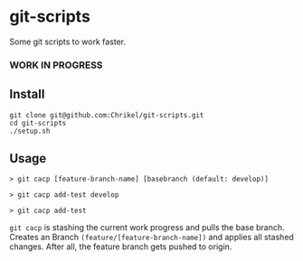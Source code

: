 # git-scripts
Some git scripts to work faster.

### WORK IN PROGRESS

## Install
```
git clone git@github.com:Chrikel/git-scripts.git
cd git-scripts
./setup.sh
```

## Usage
```
> git cacp [feature-branch-name] [basebranch (default: develop)]

> git cacp add-test develop

> git cacp add-test
```

`git cacp` is stashing the current work progress and pulls the base branch.
Creates an Branch `(feature/[feature-branch-name])` and applies all stashed changes.
After all, the feature branch gets pushed to origin.
